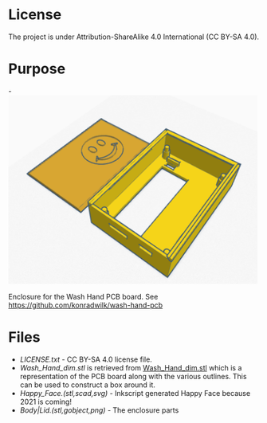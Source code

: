 # License

The project is under Attribution-ShareAlike 4.0 International (CC BY-SA 4.0).


# Purpose

-<img src="Wash_Hand.png" width=500></img>

Enclosure for the Wash Hand PCB board.
See  <a href="https://github.com/konradwilk/wash-hand-pcb">https://github.com/konradwilk/wash-hand-pcb</a>

# Files

 - *LICENSE.txt* - CC BY-SA 4.0 license file.
 - *Wash_Hand_dim.stl* is retrieved from <a href="https://github.com/konradwilk/wash-hand-pcb/blob/main/3d/Wash_Hand_dim.stl">
   Wash_Hand_dim.stl</a> which is a representation of the PCB board along with the various outlines.
   This can be used to construct a box around it.
 - *Happy_Face.(stl,scad,svg)* - Inkscript generated Happy Face because 2021 is coming!
 - *Body|Lid.(stl,gobject,png)* - The enclosure parts

